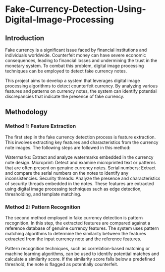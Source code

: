 # Fake-Currency-Detection-Using-Digital-Image-Processing

## Introduction
Fake currency is a significant issue faced by financial institutions and individuals worldwide. Counterfeit money can have severe economic consequences, leading to financial losses and undermining the trust in the monetary system. To combat this problem, digital image processing techniques can be employed to detect fake currency notes.

This project aims to develop a system that leverages digital image processing algorithms to detect counterfeit currency. By analyzing various features and patterns on currency notes, the system can identify potential discrepancies that indicate the presence of fake currency.

## Methodology
### Method 1: Feature Extraction
The first step in the fake currency detection process is feature extraction. This involves extracting key features and characteristics from the currency note images. The following steps are followed in this method:

Watermarks: Extract and analyze watermarks embedded in the currency note design.
Microprint: Detect and examine microprinted text or patterns that are often present on genuine currency notes.
Serial numbers: Extract and compare the serial numbers on the notes to identify any inconsistencies.
Security threads: Analyze the presence and characteristics of security threads embedded in the notes.
These features are extracted using digital image processing techniques such as edge detection, thresholding, and template matching.

### Method 2: Pattern Recognition
The second method employed in fake currency detection is pattern recognition. In this step, the extracted features are compared against a reference database of genuine currency features. The system uses pattern matching algorithms to determine the similarity between the features extracted from the input currency note and the reference features.

Pattern recognition techniques, such as correlation-based matching or machine learning algorithms, can be used to identify potential matches and calculate a similarity score. If the similarity score falls below a predefined threshold, the note is flagged as potentially counterfeit.

